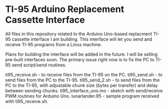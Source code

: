 # TI-95 Arduino Replacement Cassette Interface

All files in this repository related to the Arduino Uno-based replacment TI-95 cassette interface I am building. This interface will let you send and receive TI-95 programs from a Linux machine.

Plans for building the interface will be added in the future. I will be selling pre-built interfaces soon. The primary issue right now is to fix the PC to TI-95 send script/send routines.

ti95_receive.sh - to receive files from the TI-95 on the PC.
ti95_send.sh - to send files from the PC to the TI-95.
ti95_send_2.sh - to send files from the PC to the TI-95, with adjustable chunk size (bytes per transfer) and delay between sending chunks.
ti95_interface_uno.ino - sketch with send/receive PWM routines for Arduino Uno.
lunarlander.95 - sample program received with ti95_receive.sh.
